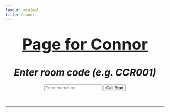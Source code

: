 ```yaml
---
layout: minimal
title: Connor
---
```

<html>
  <body>

<h1 style="text-align: center;"><span style="text-decoration: underline; font-size:50px"><strong>Page for Connor</strong></span></h1>
<h1 id="title" style="text-align: center; font-size:30px"><em>Enter room code (e.g. CCR001)</em></h1>
<div style="text-align: center;">
  <input type="text" id="textInput" placeholder="Enter room here" />
  <input type="button" value="Call Brad" onclick="room();" />
</div>
<div>&nbsp;</div>
<div>&nbsp;</div>
<hr />

<script>
function room() {
  var text = document.getElementById('textInput');
  var value = encodeURIComponent(text.value); //encode special characters
  let newHref = 'https://hook.integromat.com/veirohloph4r49a9txd3npz741acr5ln?action=' + value 
  console.log(newHref)
  fetch(newHref);
  window.location.href = "https://bradleykennedy.co.uk/meeting-click";
  console.log('Fin');
}

<!--
function room() {
  var text = document.getElementById('textInput');
  var value = encodeURIComponent(text.value); //encode special characters
  let newHref = 'https://hook.integromat.com/veirohloph4r49a9txd3npz741acr5ln?action=' + value 
  console.log(newHref)
  window.location.href = newHref
}
-->
</script>

  </body>
</html>
